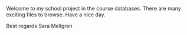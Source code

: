 Welcome to my school project in the course databases. 
There are many exciting files to browse. 
Have a nice day.

Best regards Sara Mellgren 

